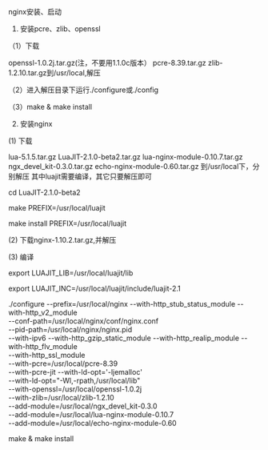 nginx安装、启动

1. 安装pcre、zlib、openssl

（1）下载

openssl-1.0.2j.tar.gz(注，不要用1.1.0c版本）
pcre-8.39.tar.gz
zlib-1.2.10.tar.gz到/usr/local,解压

（2）进入解压目录下运行./configure或./config

（3）make & make install

2. 安装nginx

(1) 下载

lua-5.1.5.tar.gz
LuaJIT-2.1.0-beta2.tar.gz
lua-nginx-module-0.10.7.tar.gz
ngx_devel_kit-0.3.0.tar.gz
echo-nginx-module-0.60.tar.gz
到/usr/local下，分别解压
其中luajit需要编译，其它只要解压即可

cd LuaJIT-2.1.0-beta2

make PREFIX=/usr/local/luajit

make install PREFIX=/usr/local/luajit


(2) 下载nginx-1.10.2.tar.gz,并解压

(3) 编译

export LUAJIT_LIB=/usr/local/luajit/lib

export LUAJIT_INC=/usr/local/luajit/include/luajit-2.1


./configure --prefix=/usr/local/nginx --with-http_stub_status_module --with-http_v2_module \
--conf-path=/usr/local/nginx/conf/nginx.conf \
--pid-path=/usr/local/nginx/nginx.pid \
--with-ipv6 --with-http_gzip_static_module --with-http_realip_module --with-http_flv_module \
--with-http_ssl_module \
--with-pcre=/usr/local/pcre-8.39 \
--with-pcre-jit --with-ld-opt='-ljemalloc' \
--with-ld-opt="-Wl,-rpath,/usr/local/lib" \
--with-openssl=/usr/local/openssl-1.0.2j \
--with-zlib=/usr/local/zlib-1.2.10 \
--add-module=/usr/local/ngx_devel_kit-0.3.0 \
--add-module=/usr/local/lua-nginx-module-0.10.7 \
--add-module=/usr/local/echo-nginx-module-0.60

make & make install
